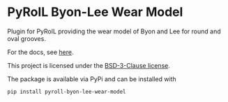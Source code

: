 # PyRolL Byon-Lee Wear Model

Plugin for PyRolL providing the wear model of Byon and Lee for round and oval grooves.

For the docs, see [here](docs/docs.pdf).

This project is licensed under the [BSD-3-Clause license](LICENSE).

The package is available via PyPi and can be installed with

    pip install pyroll-byon-lee-wear-model